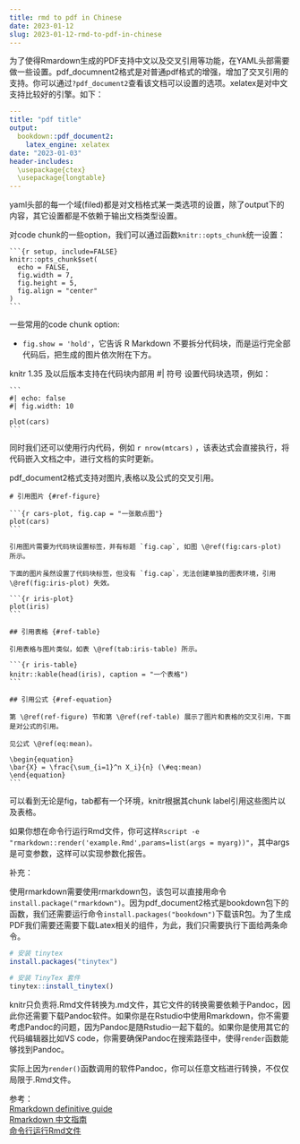```yaml
---
title: rmd to pdf in Chinese
date: 2023-01-12
slug: 2023-01-12-rmd-to-pdf-in-chinese
---
```


为了使得Rmardown生成的PDF支持中文以及交叉引用等功能，在YAML头部需要做一些设置。pdf_documnent2格式是对普通pdf格式的增强，增加了交叉引用的支持。你可以通过`?pdf_document2`查看该文档可以设置的选项。xelatex是对中文支持比较好的引擎。如下：

```yaml
---
title: "pdf title"
output:
  bookdown::pdf_document2:
    latex_engine: xelatex
date: "2023-01-03"
header-includes: 
  \usepackage{ctex}
  \usepackage{longtable}
---
```

yaml头部的每一个域(filed)都是对文档格式某一类选项的设置，除了output下的内容，其它设置都是不依赖于输出文档类型设置。

对code chunk的一些option，我们可以通过函数`knitr::opts_chunk`统一设置：

````
```{r setup, include=FALSE}
knitr::opts_chunk$set(
  echo = FALSE,
  fig.width = 7,
  fig.height = 5,
  fig.align = "center"
)
```
````

一些常用的code chunk option:

- `fig.show = 'hold'`，它告诉 R Markdown 不要拆分代码块，而是运行完全部代码后，把生成的图片依次附在下方。

knitr 1.35 及以后版本支持在代码块内部用 #| 符号 设置代码块选项，例如：

````
```
#| echo: false
#| fig.width: 10

plot(cars)
```
````

同时我们还可以使用行内代码，例如 `r nrow(mtcars)` ，该表达式会直接执行，将代码嵌入文档之中，进行文档的实时更新。

pdf_document2格式支持对图片,表格以及公式的交叉引用。

````
# 引用图片 {#ref-figure}

```{r cars-plot, fig.cap = "一张散点图"}
plot(cars)
```

引用图片需要为代码块设置标签，并有标题 `fig.cap`, 如图 \@ref(fig:cars-plot) 所示。

下面的图片虽然设置了代码块标签，但没有 `fig.cap`，无法创建单独的图表环境，引用 \@ref(fig:iris-plot) 失效。

```{r iris-plot}
plot(iris)
```

## 引用表格 {#ref-table}

引用表格与图片类似，如表 \@ref(tab:iris-table) 所示。

```{r iris-table}
knitr::kable(head(iris), caption = "一个表格")
```

## 引用公式 {#ref-equation}

第 \@ref(ref-figure) 节和第 \@ref(ref-table) 展示了图片和表格的交叉引用，下面是对公式的引用。

见公式 \@ref(eq:mean)。

\begin{equation}
\bar{X} = \frac{\sum_{i=1}^n X_i}{n} (\#eq:mean)
\end{equation}
```
````

可以看到无论是fig，tab都有一个环境，knitr根据其chunk label引用这些图片以及表格。

如果你想在命令行运行Rmd文件，你可这样`Rscript -e "rmarkdown::render('example.Rmd',params=list(args = myarg))"`，其中args是可变参数，这样可以实现参数化报告。

补充：

使用rmarkdown需要使用rmarkdown包，该包可以直接用命令`install.package("rmarkdown")`。因为pdf_document2格式是bookdown包下的函数，我们还需要运行命令`install.packages("bookdown")`下载该R包。为了生成PDF我们需要还需要下载Latex相关的组件，为此，我们只需要执行下面给两条命令。

```r
# 安装 tinytex
install.packages("tinytex")

# 安装 TinyTex 套件
tinytex::install_tinytex()
```

knitr只负责将.Rmd文件转换为.md文件，其它文件的转换需要依赖于Pandoc，因此你还需要下载Pandoc软件。如果你是在Rstudio中使用Rmarkdown，你不需要考虑Pandoc的问题，因为Pandoc是随Rstudio一起下载的。如果你是使用其它的代码编辑器比如VS code，你需要确保Pandoc在搜索路径中，使得`render`函数能够找到Pandoc。

实际上因为`render()`函数调用的软件Pandoc，你可以任意文档进行转换，不仅仅局限于.Rmd文件。

参考：  
[Rmarkdown definitive guide](https://bookdown.org/yihui/bookdown/tables.html)  
[Rmarkdown 中文指南](https://cosname.github.io/rmarkdown-guide/rmarkdown-base.html#install-tinytex)  
[命令行运行Rmd文件](https://stackoverflow.com/questions/49904943/run-rmarkdown-with-arguments-on-the-command-line)
